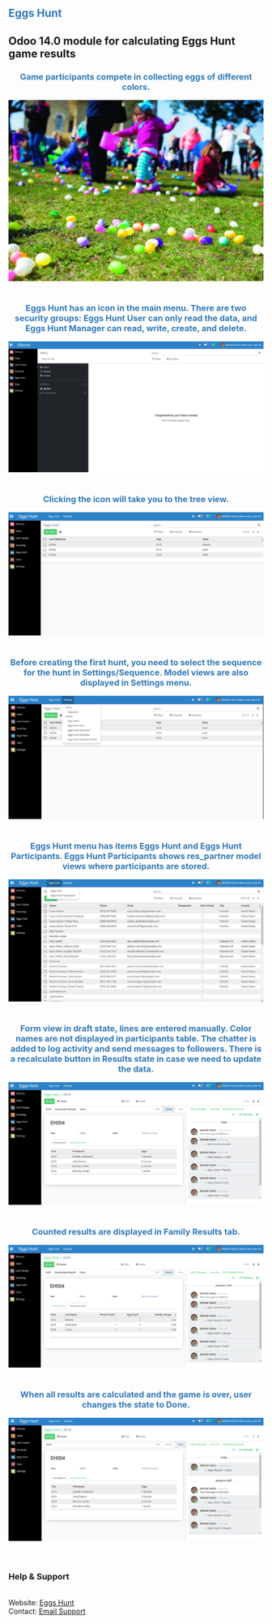 <section class="oe_container">
    <div class="oe_row oe_spaced">
        <div class="oe_span12">
            <h1 class="oe_slogan" style="color:#337ab7;">Eggs Hunt</h1>
            <h2 class="oe_slogan">Odoo 14.0 module for calculating Eggs Hunt game results</h2>
            <div class="oe_screenshot" style="text-align: center;">
                <h3 class="oe_slogan" style="color:#337ab7;">Game participants compete in collecting eggs of different colors.</h3>
                <img style="max-width: 100%;" src="https://github.com/MaGo1981/eggs_hunt_odoo_14/blob/develop/addons_eggs_hunt_odoo14/eggs_hunt/static/description/eggs_hunt1.png"/><br><br>
                <h3 class="oe_slogan" style="color:#337ab7;">Eggs Hunt has an icon in the main menu. There are two security groups: Eggs Hunt User can only read the data, and Eggs Hunt Manager can read, write, create, and delete.</h3>
                <img style="max-width: 100%;" src="https://github.com/MaGo1981/eggs_hunt_odoo_14/blob/develop/addons_eggs_hunt_odoo14/eggs_hunt/static/description/eggs_hunt_icon.png"/><br><br>
                <h3 class="oe_slogan" style="color:#337ab7;">Clicking the icon will take you to the tree view.</h3>
                <img style="max-width: 100%;" src="https://github.com/MaGo1981/eggs_hunt_odoo_14/blob/develop/addons_eggs_hunt_odoo14/eggs_hunt/static/description/eggs_hunt_basic_tree_view.png"/><br><br>
                <h3 class="oe_slogan" style="color:#337ab7;">Before creating the first hunt, you need to select the sequence for the hunt in Settings/Sequence. Model views are also displayed in Settings menu.</h3>
                <img style="max-width: 100%;" src="https://github.com/MaGo1981/eggs_hunt_odoo_14/blob/develop/addons_eggs_hunt_odoo14/eggs_hunt/static/description/settings_basic.png"/><br><br>
                <h3 class="oe_slogan" style="color:#337ab7;">Eggs Hunt menu has items Eggs Hunt and Eggs Hunt Participants. Eggs Hunt Participants shows res_partner model views where participants are stored.</h3>
                <img style="max-width: 100%;" src="https://github.com/MaGo1981/eggs_hunt_odoo_14/blob/develop/addons_eggs_hunt_odoo14/eggs_hunt/static/description/participants_basic.png"/><br><br>
                <h3 class="oe_slogan" style="color:#337ab7;">Form view in draft state, lines are entered manually. Color names are not displayed in participants table. The chatter is added to log activity and send messages to followers. There is a recalculate button in Results state in case we need to update the data.</h3>
                <img style="max-width: 100%;" src="https://github.com/MaGo1981/eggs_hunt_odoo_14/blob/develop/addons_eggs_hunt_odoo14/eggs_hunt/static/description/form_draft_basic.png"/><br><br>
                <h3 class="oe_slogan" style="color:#337ab7;">Counted results are displayed in Family Results tab.</h3>
                <img style="max-width: 100%;" src="https://github.com/MaGo1981/eggs_hunt_odoo_14/blob/develop/addons_eggs_hunt_odoo14/eggs_hunt/static/description/Family_Results_basic.png"/><br><br>
                <h3 class="oe_slogan" style="color:#337ab7;">When all results are calculated and the game is over, user changes the state to Done.</h3>
                <img style="max-width: 100%;" src="https://github.com/MaGo1981/eggs_hunt_odoo_14/blob/develop/addons_eggs_hunt_odoo14/eggs_hunt/static/description/form_done_basic.png"/><br><br>
            </div>
        </div>
    </div>
</section>

<section class="oe_container oe_separator">
</section>


<section class="oe_container oe_dark">
    <div class="oe_row">
        <div class="oe_span12 oe_centeralign">
            <br/>
            <h3>Help & Support</h3>
            <br/>
            Website: <a href="http://3.10.139.235:8069/web/database/selector" target="_blank">Eggs Hunt</a><br/>
            Contact: <a href="mailto:maru.work4@gmail.com" subject="Eggs Hunt v14">Email Support</a><br/>
            <br/>
        </div>
    </div>
</section>

